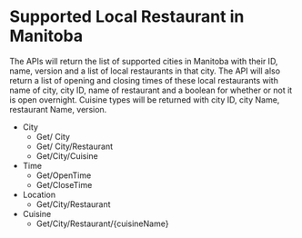 # Supported Local Restaurant in Manitoba
The APIs will return the list of supported cities in Manitoba with their ID, name, version and a list of local restaurants in that city. The API will also return a list of opening and closing times of these local restaurants with name of city, city ID, name of restaurant and a boolean for whether or not it is open overnight. Cuisine types will be returned with city ID, city Name, restaurant Name, version.

- City
  -  Get/ City
  - Get/ City/Restaurant
  - Get/City/Cuisine
- Time
  - Get/OpenTime
  - Get/CloseTime
- Location
  - Get/City/Restaurant
- Cuisine
   - Get/City/Restaurant/{cuisineName}

